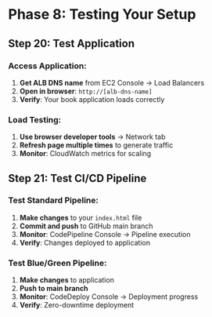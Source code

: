 # Phase 8: Testing Your Setup

## Step 20: Test Application

### Access Application:

1. **Get ALB DNS name** from EC2 Console → Load Balancers
2. **Open in browser**: `http://[alb-dns-name]`
3. **Verify**: Your book application loads correctly

### Load Testing:

1. **Use browser developer tools** → Network tab
2. **Refresh page multiple times** to generate traffic
3. **Monitor**: CloudWatch metrics for scaling

## Step 21: Test CI/CD Pipeline

### Test Standard Pipeline:

1. **Make changes** to your `index.html` file
2. **Commit and push** to GitHub main branch
3. **Monitor**: CodePipeline Console → Pipeline execution
4. **Verify**: Changes deployed to application

### Test Blue/Green Pipeline:

1. **Make changes** to application
2. **Push to main branch**
3. **Monitor**: CodeDeploy Console → Deployment progress
4. **Verify**: Zero-downtime deployment

